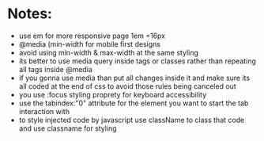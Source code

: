 # Notes:
- use em for more responsive page 1em =16px
- @media (min-width for mobile first designs
- avoid using min-width & max-width at the same styling
- its better to use media query inside tags or classes rather than repeating all tags inside @media
- if you gonna use media than put all changes inside it and make sure its all coded at the end of css
  to avoid those rules being canceled out
- you use :focus styling proprety for keyboard accessibility 
- use the tabindex:"0" attribute for the element you want to start the tab interaction with
- to style injected code by javascript use className to class that code and use classname for styling

